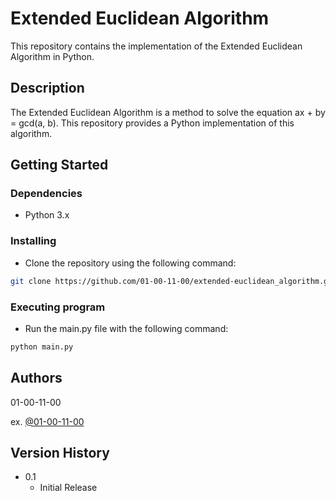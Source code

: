 # Extended Euclidean Algorithm

This repository contains the implementation of the Extended Euclidean Algorithm in Python.


## Description

The Extended Euclidean Algorithm is a method to solve the equation ax + by = gcd(a, b). This repository provides a Python implementation of this algorithm.


## Getting Started

### Dependencies

* Python 3.x

### Installing

* Clone the repository using the following command:
```bash
git clone https://github.com/01-00-11-00/extended-euclidean_algorithm.git
```

### Executing program

* Run the main.py file with the following command:
```bash
python main.py
```


## Authors

01-00-11-00

ex. [@01-00-11-00](https://github.com/01-00-11-00)

## Version History

* 0.1
    * Initial Release


